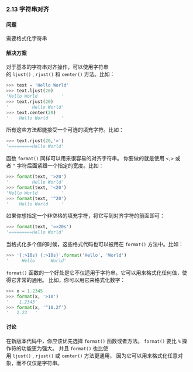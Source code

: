 ### 2.13 字符串对齐

#### 问题

需要格式化字符串

#### 解决方案

对于基本的字符串对齐操作，可以使用字符串的 `ljust()` , `rjust()` 和 `center()` 方法。比如：

```python
>>> text = 'Hello World'
>>> text.ljust(20)
'Hello World         '
>>> text.rjust(20)
'         Hello World'
>>> text.center(20)
'    Hello World     '
```

所有这些方法都能接受一个可选的填充字符。比如：

```python
>>> text.rjust(20,'=')
'=========Hello World'
```

函数 `format()` 同样可以用来很容易的对齐字符串。 你要做的就是使用 `<,>` 或者 `^` 字符后面紧跟一个指定的宽度。比如：

```python
>>> format(text, '>20')
'         Hello World'
>>> format(text, '<20')
'Hello World         '
>>> format(text, '^20')
'    Hello World     '
```

如果你想指定一个非空格的填充字符，将它写到对齐字符的前面即可：

```python
>>> format(text, '=>20s')
'=========Hello World'
```

当格式化多个值的时候，这些格式代码也可以被用在 `format()` 方法中。比如：

```python
>>> '{:>10s} {:>10s}'.format('Hello', 'World')
'     Hello      World'
```

`format()` 函数的一个好处是它不仅适用于字符串。它可以用来格式化任何值，使得它非常的通用。 比如，你可以用它来格式化数字：

```python
>>> x = 1.2345
>>> format(x, '>10')
'    1.2345'
>>> format(x, '^10.2f')
'   1.23   '
```

#### 讨论

在新版本代码中，你应该优先选择 `format()` 函数或者方法。 `format()` 要比 `%` 操作符的功能更为强大。 并且 `format()` 也比使用 `ljust()` , `rjust()` 或 `center()` 方法更通用， 因为它可以用来格式化任意对象，而不仅仅是字符串。